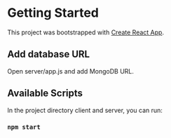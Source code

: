 # Getting Started

This project was bootstrapped with [Create React App](https://github.com/facebook/create-react-app).

## Add database URL

Open server/app.js and add MongoDB URL.

## Available Scripts

In the project directory client and server, you can run:

### `npm start`
